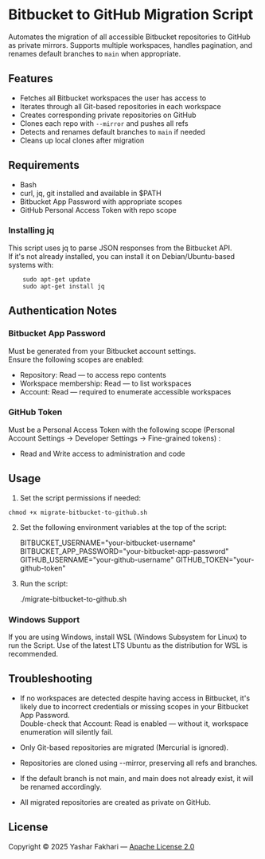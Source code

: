# Bitbucket to GitHub Migration Script

Automates the migration of all accessible Bitbucket repositories to GitHub as private mirrors.
Supports multiple workspaces, handles pagination, and renames default branches to `main` when appropriate.

## Features

- Fetches all Bitbucket workspaces the user has access to
- Iterates through all Git-based repositories in each workspace
- Creates corresponding private repositories on GitHub
- Clones each repo with `--mirror` and pushes all refs
- Detects and renames default branches to `main` if needed
- Cleans up local clones after migration

## Requirements

- Bash
- curl, jq, git installed and available in $PATH
- Bitbucket App Password with appropriate scopes
- GitHub Personal Access Token with repo scope

### Installing jq

This script uses jq to parse JSON responses from the Bitbucket API.  
If it's not already installed, you can install it on Debian/Ubuntu-based systems with:

```
    sudo apt-get update
    sudo apt-get install jq
```

## Authentication Notes

### Bitbucket App Password

Must be generated from your Bitbucket account settings.  
Ensure the following scopes are enabled:

- Repository: Read — to access repo contents
- Workspace membership: Read — to list workspaces
- Account: Read — required to enumerate accessible workspaces

### GitHub Token

Must be a Personal Access Token with the following scope
(Personal Account Settings -> Developer Settings -> Fine-grained tokens) :

- Read and Write access to administration and code

## Usage

1. Set the script permissions if needed:

```
chmod +x migrate-bitbucket-to-github.sh
```

2. Set the following environment variables at the top of the script:

   BITBUCKET_USERNAME="your-bitbucket-username"
   BITBUCKET_APP_PASSWORD="your-bitbucket-app-password"
   GITHUB_USERNAME="your-github-username"
   GITHUB_TOKEN="your-github-token"

3. Run the script:

   ./migrate-bitbucket-to-github.sh

### Windows Support

If you are using Windows, install WSL (Windows Subsystem for Linux) to run the Script. Use of the latest LTS Ubuntu as the distribution for WSL is recommended.

## Troubleshooting

- If no workspaces are detected despite having access in Bitbucket, it's likely due to incorrect credentials or missing scopes in your Bitbucket App Password.  
  Double-check that Account: Read is enabled — without it, workspace enumeration will silently fail.

- Only Git-based repositories are migrated (Mercurial is ignored).
- Repositories are cloned using --mirror, preserving all refs and branches.
- If the default branch is not main, and main does not already exist, it will be renamed accordingly.
- All migrated repositories are created as private on GitHub.

## License

Copyright © 2025 Yashar Fakhari — [Apache License 2.0](LICENSE)
